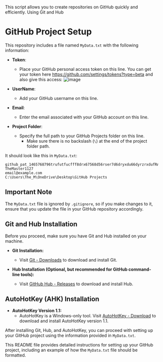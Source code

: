 This script allows you to create repositories on GitHub quickly and efficiently. Using Git and Hub

# GitHub Project Setup

This repository includes a file named `MyData.txt` with the following information:

- **Token**: 
  - Place your GitHub personal access token on this line. You can get your token here https://github.com/settings/tokens?type=beta and also give this access:
![image](https://github.com/TheMaster1127/MakeAnewProjectFast/assets/134737935/658b7c7e-5d08-4bc3-a87c-3b51745d2507)


- **UserName**: 
  - Add your GitHub username on this line.

- **Email**: 
  - Enter the email associated with your GitHub account on this line.

- **Project Folder**: 
  - Specify the full path to your GitHub Projects folder on this line.
    - Make sure there is no backslash (`\`) at the end of the project folder path.

It should look like this in `MyData.txt`:

```
github_pat_1465768796trufutfucfff8drx67568d56rser7d6dryxdu66dyrzrxdufRANOMHERitsNOTreal
TheMaster1127
email@example.com
C:\Users\The_M\OneDrive\Desktop\GitHub Projects
```

## Important Note

The `MyData.txt` file is ignored by `.gitignore`, so if you make changes to it, ensure that you update the file in your GitHub repository accordingly.

## Git and Hub Installation

Before you proceed, make sure you have Git and Hub installed on your machine.

- **Git Installation:**
  - Visit [Git - Downloads](https://git-scm.com/downloads) to download and install Git.

- **Hub Installation (Optional, but recommended for GitHub command-line tools):**
  - Visit [GitHub Hub - Releases](https://github.com/github/hub/releases) to download and install Hub.

## AutoHotKey (AHK) Installation

- **AutoHotKey Version 1.1:**
  - AutoHotKey is a Windows-only tool. Visit [AutoHotKey - Download](https://www.autohotkey.com/download/ahk-install.exe) to download and install AutoHotKey version 1.1.

After installing Git, Hub, and AutoHotKey, you can proceed with setting up your GitHub project using the information provided in `MyData.txt`.

This README file provides detailed instructions for setting up your GitHub project, including an example of how the `MyData.txt` file should be formatted.
